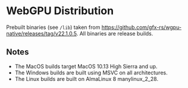 # WebGPU Distribution

Prebuilt binaries (see `/lib`) taken from https://github.com/gfx-rs/wgpu-native/releases/tag/v22.1.0.5.
All binaries are release builds.

## Notes

- The MacOS builds target MacOS 10.13 High Sierra and up.
- The Windows builds are built using MSVC on all architectures.
- The Linux builds are built on AlmaLinux 8 manylinux_2_28.
